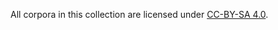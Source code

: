 All corpora in this collection are licensed under [CC-BY-SA 4.0](https://creativecommons.org/licenses/by-sa/4.0/).
